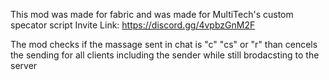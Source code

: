This mod was made for fabric and was made for MultiTech's custom specator script 
Invite Link: https://discord.gg/4vpbzGnM2F

The mod checks if the massage sent in chat is "c" "cs" or "r" than cencels the sending for all clients including the sender while still brodacsting to the server
